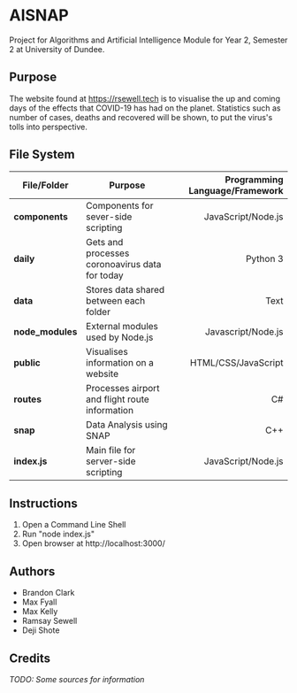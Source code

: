 # AISNAP
Project for Algorithms and Artificial Intelligence Module for Year 2, Semester 2 at University of Dundee.

## Purpose
The website found at https://rsewell.tech is to visualise the up and coming days of the effects that COVID-19 has had on the planet. Statistics such as number of cases, deaths and recovered will be shown, to put the virus's tolls into perspective.

## File System
| File/Folder        | Purpose           | Programming Language/Framework  |
| ------------- | ------------- | -----:|
| **components** | Components for sever-side scripting | JavaScript/Node.js |
| **daily** | Gets and processes coronoavirus data for today | Python 3 |
| **data** | Stores data shared between each folder | Text |
| **node_modules** | External modules used by Node.js | Javascript/Node.js |
| **public** | Visualises information on a website | HTML/CSS/JavaScript |
| **routes** | Processes airport and flight route information | C# |
| **snap** | Data Analysis using SNAP | C++ |
| **index.js** | Main file for server-side scripting | JavaScript/Node.js |

## Instructions
1. Open a Command Line Shell
2. Run "node index.js"
3. Open browser at http://localhost:3000/

## Authors
* Brandon Clark
* Max Fyall
* Max Kelly
* Ramsay Sewell
* Deji Shote

## Credits
*TODO: Some sources for information*
